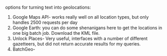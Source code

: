 options for turning text into geolocations:

1. Google Maps API- works really well on all location types, but only handles 2500 requests per day
2. Google Earth: you can do some shenanigans here to get the locations in one big batch job. Download the KML file. 
3. Unlock Places- Very useful, interfaces with a number of different gazetteers, but did not return accurate results for my queries. 
4. BatchGeo- 